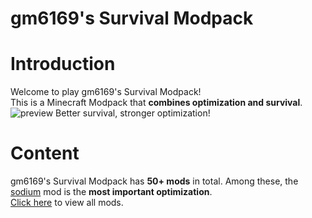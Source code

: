 gm6169's Survival Modpack
====
# Introduction
Welcome to play gm6169's Survival Modpack!\
This is a Minecraft Modpack that **combines optimization and survival**.\
![preview](https://s1.ax1x.com/2022/06/19/Xjp7NR.jpg)
Better survival, stronger optimization!
# Content
gm6169's Survival Modpack has **50+ mods** in total.
Among these, the [sodium](https://www.curseforge.com/minecraft/mc-mods/sodium) mod is the **most important optimization**.\
[Click here]() to view all mods.
